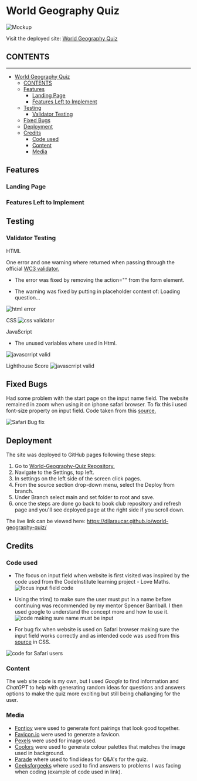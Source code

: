 # World Geography Quiz

![Mockup](documentation/mockup.jpeg)

Visit the deployed site: [World Geography Quiz](https://dilaraucar.github.io/world-geography-quiz/)

## CONTENTS

---

- [World Geography Quiz](#world-geography-quiz)
  - [CONTENTS](#contents)
  - [Features](#features)
    - [Landing Page](#landing-page)
    - [Features Left to Implement](#features-left-to-implement)
  - [Testing](#testing)
    - [Validator Testing](#validator-testing)
  - [Fixed Bugs](#fixed-bugs)
  - [Deployment](#deployment)
  - [Credits](#credits)
    - [Code used](#code-used)
    - [Content](#content)
    - [Media](#media)

## Features

### Landing Page

### Features Left to Implement

## Testing

### Validator Testing

HTML

One error and one warning where returned when passing through the official [WC3 validator.](https://validator.w3.org/nu/?doc=https%3A%2F%2Fdilaraucar.github.io%2Fworld-geography-quiz%2F)

- The error was fixed by removing the action="" from the form element.

* The warning was fixed by putting in placeholder content of: Loading question...

![html error](documentation/html-validate.jpeg)

CSS
![css validator](documentation/css-validate.jpeg)

JavaScript

- The unused variables where used in Html.

![javascrript valid](documentation/js-valid.jpeg)

Lighthouse Score
![javascrript valid](documentation/)

## Fixed Bugs

Had some problem with the start page on the input name field. The website remained in zoom when using it on iphone safari browser. To fix this i used font-size property on input field. Code taken from this [source.](https://defensivecss.dev/tip/input-zoom-safari/#:~:text=When%20focusing%20an%20input%20in,size%3A%2016px%20to%20the%20input)

![Safari Bug fix](documentation/safari-bug.jpeg)

## Deployment

The site was deployed to GitHub pages following these steps:

1. Go to [World-Geography-Quiz Repository.](https://github.com/DilaraUcar/world-geography-quiz)
2. Navigate to the Settings, top left.
3. In settings on the left side of the screen click pages.
4. From the source section drop-down menu, select the Deploy from branch.
5. Under Branch select main and set folder to root and save.
6. once the steps are done go back to book club repository and refresh page and you'll see deployed page at the right side if you scroll down.

The live link can be viewed here: <https://dilaraucar.github.io/world-geography-quiz/>

## Credits

### Code used

- The focus on input field when website is first visited was inspired by the code used from the CodeInstitute learning project - Love Maths.
![focus input field code](documentation/focus-input.jpeg)

- Using the trim() to make sure the user must put in a name before continuing was recommended by my mentor Spencer Barriball. I then used google to understand the concept more and how to use it.
![code making sure name must be input](documentation/trim-code.jpeg)
- For bug fix when website is used on Safari browser making sure the input field works correctly and as intended code was used from this [source](https://defensivecss.dev/tip/input-zoom-safari/#:~:text=When%20focusing%20an%20input%20in,size%3A%2016px%20to%20the%20input) in CSS.

![code for Safari users](documentation/safari-bug.jpeg)



### Content

The web site code is my own, but I used _Google_ to find information and _ChatGPT_ to help with generating random ideas for questions and answers options to make the quiz more exciting but still being challanging for the user.

### Media

- [Fontjoy](https://fontjoy.com/) were used to generate font pairings that look good together.
- [Favicon.io](https://favicon.io/favicon-generator/) were used to generate a favicon.
- [Pexels](https://www.pexels.com/sv-se/) were used for image used.
- [Coolors](https://coolors.co/6f756c-9a9a92-23191a-562d25-080a0e-19181a) were used to generate colour palettes that matches the image used in background.
- [Parade](https://parade.com/1246355/marynliles/geography-trivia/) where used to find ideas for Q&A's for the quiz.
- [Geeksforgeeks](https://www.geeksforgeeks.org/css-font-border/) where used to find answers to problems I was facing when coding (example of code used in link).
